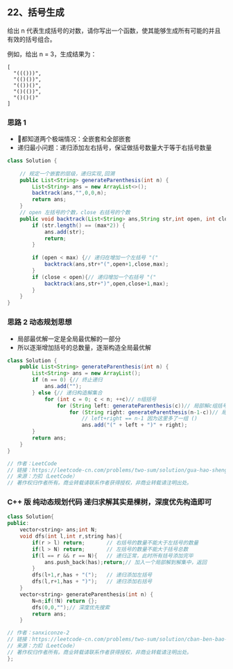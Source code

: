 ## 22、括号生成
给出 n 代表生成括号的对数，请你写出一个函数，使其能够生成所有可能的并且有效的括号组合。

例如，给出 n = 3，生成结果为：
```
[
  "((()))",
  "(()())",
  "(())()",
  "()(())",
  "()()()"
]
```
<!-- 来源：力扣（LeetCode）
链接：https://leetcode-cn.com/problems/generate-parentheses
著作权归领扣网络所有。商业转载请联系官方授权，非商业转载请注明出处。 -->

### 思路 1
- 都知道两个极端情况：全嵌套和全部嵌套
- 递归最小问题：递归添加左右括号，保证做括号数量大于等于右括号数量

```java
class Solution {
    
    // 规定一个嵌套的层级，递归实现,回溯
    public List<String> generateParenthesis(int n) {
        List<String> ans = new ArrayList<>();
        backtrack(ans,"",0,0,n);
        return ans;
    }
    // open 左括号的个数，close 右括号的个数
    public void backtrack(List<String> ans,String str,int open, int close,int max) {
        if (str.length() == (max*2)) {
            ans.add(str);
            return;
        }
        
        if (open < max) {// 递归在增加一个左括号 "("
            backtrack(ans,str+"(",open+1,close,max);
        }
        if (close < open){// 递归增加一个右括号 "("
            backtrack(ans,str+")",open,close+1,max);
        }
    }
}
```

### 思路 2 动态规划思想
- 局部最优解一定是全局最优解的一部分
- 所以逐渐增加括号的总数量，逐渐构造全局最优解

```java
class Solution {
    public List<String> generateParenthesis(int n) {
        List<String> ans = new ArrayList();
        if (n == 0) {// 终止递归
            ans.add("");
        } else {// 递归构造解集合
            for (int c = 0; c < n; ++c)// n组括号
                for (String left: generateParenthesis(c))// 局部解c组括号
                    for (String right: generateParenthesis(n-1-c))// 局部解n-c-1组括号
                        // left+right == n-1 因为这里多了一组 ()
                        ans.add("(" + left + ")" + right);
        }
        return ans;
    }
}

// 作者：LeetCode
// 链接：https://leetcode-cn.com/problems/two-sum/solution/gua-hao-sheng-cheng-by-leetcode/
// 来源：力扣（LeetCode）
// 著作权归作者所有。商业转载请联系作者获得授权，非商业转载请注明出处。
```

### C++ 版 纯动态规划代码 递归求解其实是棵树，深度优先构造即可

```C++
class Solution{
public:
    vector<string> ans;int N;
    void dfs(int l,int r,string has){
        if(r > l) return;       // 右括号的数量不能大于左括号的数量
        if(l > N) return;       // 左括号的数量不能大于括号总数
        if(l == r && r == N){   // 递归正常，此时所有括号添加完毕
            ans.push_back(has);return;// 加入一个局部解到解集中，返回
        }
        dfs(l+1,r,has + "(");   // 递归添加左括号
        dfs(l,r+1,has + ")");   // 递归添加右括号
    }
    vector<string> generateParenthesis(int n) {
        N=n;if(!N) return {};
        dfs(0,0,"");// 深度优先搜索
        return ans;
    }

// 作者：sanxiconze-2
// 链接：https://leetcode-cn.com/problems/two-sum/solution/cban-ben-bao-li-gou-zao-fa-jian-zhi-by-sanxiconze-/
// 来源：力扣（LeetCode）
// 著作权归作者所有。商业转载请联系作者获得授权，非商业转载请注明出处。
};

```